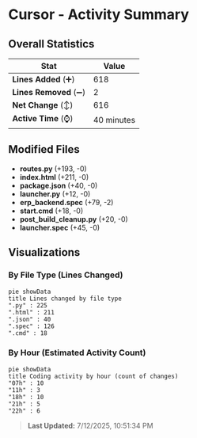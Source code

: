 # Cursor - Activity Summary 

## Overall Statistics

| Stat                   | Value                                                             |
| ---------------------- | ----------------------------------------------------------------- |
| **Lines Added** (➕)   | 618                                          |
| **Lines Removed** (➖) | 2                                        |
| **Net Change** (↕)    | 616                |
| **Active Time** (⌚)   | 40 minutes |


## Modified Files
- **routes.py** (+193, -0)
- **index.html** (+211, -0)
- **package.json** (+40, -0)
- **launcher.py** (+12, -0)
- **erp_backend.spec** (+79, -2)
- **start.cmd** (+18, -0)
- **post_build_cleanup.py** (+20, -0)
- **launcher.spec** (+45, -0)

## Visualizations

### By File Type (Lines Changed)

```mermaid
pie showData
title Lines changed by file type
".py" : 225
".html" : 211
".json" : 40
".spec" : 126
".cmd" : 18
```

### By Hour (Estimated Activity Count)

```mermaid
pie showData
title Coding activity by hour (count of changes)
"07h" : 10
"11h" : 3
"18h" : 10
"21h" : 5
"22h" : 6
```


> **Last Updated:** 7/12/2025, 10:51:34 PM